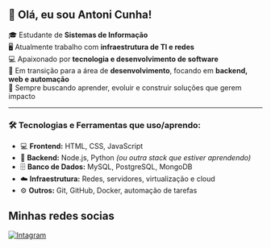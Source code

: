 ## 👋 Olá, eu sou Antoni Cunha!

🎓 Estudante de **Sistemas de Informação**  
🖥️ Atualmente trabalho com **infraestrutura de TI e redes**  
💻 Apaixonado por **tecnologia e desenvolvimento de software**  
🚀 Em transição para a área de **desenvolvimento**, focando em **backend, web e automação**  
🌱 Sempre buscando aprender, evoluir e construir soluções que gerem impacto  

---

### 🛠️ Tecnologias e Ferramentas que uso/aprendo:
- 💻 **Frontend:** HTML, CSS, JavaScript
- 🔧 **Backend:** Node.js, Python *(ou outra stack que estiver aprendendo)*
- 🗄️ **Banco de Dados:** MySQL, PostgreSQL, MongoDB
- ☁️ **Infraestrutura:** Redes, servidores, virtualização e cloud
- ⚙️ **Outros:** Git, GitHub, Docker, automação de tarefas

## Minhas redes socias

[![Intagram](https://img.shields.io/badge/Instagram-E4405F?style=for-the-badge&logo=instagram&logoColor=white)](https://instagram/AntoniCunha)

